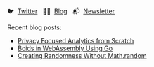  🐦 &nbsp;[Twitter](https://twitter.com/healeycodes)&nbsp;&nbsp;  ✍🏻 &nbsp;[Blog](https://healeycodes.com)&nbsp;&nbsp; 📬 &nbsp;[Newsletter](https://buttondown.email/healeycodes)

Recent blog posts:

- [Privacy Focused Analytics from Scratch ](https://healeycodes.com/privacy-focused-analytics-from-scratch/)
- [Boids in WebAssembly Using Go](https://healeycodes.com/boids-flocking-simulation/)
- [Creating Randomness Without Math.random](https://healeycodes.com/creating-randomness/)
